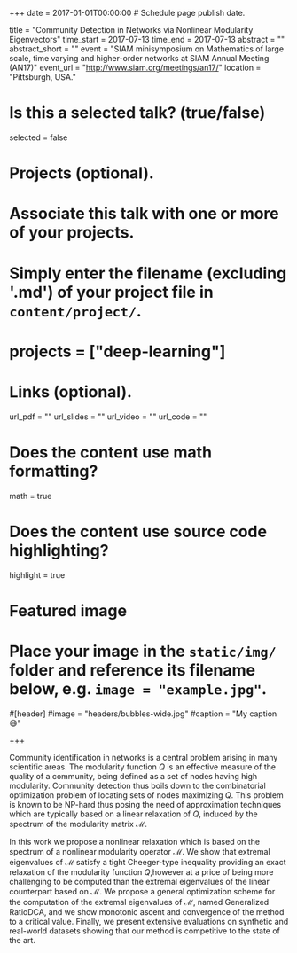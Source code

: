+++
date = 2017-01-01T00:00:00  # Schedule page publish date.

title = "Community Detection in Networks via Nonlinear Modularity Eigenvectors"
time_start = 2017-07-13
time_end = 2017-07-13
abstract = ""
abstract_short = ""
event = "SIAM minisymposium on Mathematics of large scale, time varying and higher-order networks at SIAM Annual Meeting (AN17)"
event_url = "http://www.siam.org/meetings/an17/"
location = "Pittsburgh, USA."

# Is this a selected talk? (true/false)
selected = false

# Projects (optional).
#   Associate this talk with one or more of your projects.
#   Simply enter the filename (excluding '.md') of your project file in `content/project/`.
# projects = ["deep-learning"]

# Links (optional).
url_pdf = ""
url_slides = ""
url_video = ""
url_code = ""

# Does the content use math formatting?
math = true

# Does the content use source code highlighting?
highlight = true

# Featured image
# Place your image in the `static/img/` folder and reference its filename below, e.g. `image = "example.jpg"`.
#[header]
#image = "headers/bubbles-wide.jpg"
#caption = "My caption :smile:"

+++

Community identification in networks is a central problem arising in many scientific areas. 
The modularity function $Q$ is an effective measure of the quality of a community, being
defined as a set of nodes having high modularity. 
Community detection thus boils down to the combinatorial optimization problem of locating sets of nodes maximizing $Q$.
This problem is known to be NP-hard thus posing the need of approximation techniques which are typically based on
a linear relaxation of $Q$, induced by the spectrum of the modularity matrix $\mathcal M$.

In this work we propose a nonlinear relaxation which is based on the spectrum of a nonlinear modularity operator $\mathcal M$. 
We show that extremal eigenvalues of $\mathcal M$
satisfy a tight Cheeger-type inequality providing
an exact relaxation of the modularity function $Q$,however
at a price of being more challenging to be computed than
the extremal eigenvalues of the linear counterpart based on $\mathcal M$. 
We propose a general optimization scheme for the computation of the extremal eigenvalues of $\mathcal M$,
named Generalized RatioDCA, and we show monotonic ascent and
convergence of the method to a critical value. Finally, we
present extensive evaluations on synthetic and real-world
datasets showing that our method is competitive to the
state of the art.

